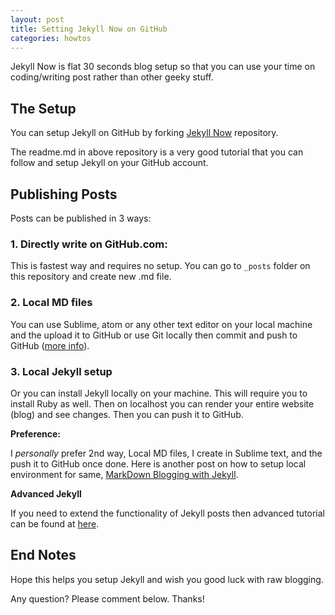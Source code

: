 ```yaml
---
layout: post
title: Setting Jekyll Now on GitHub
categories: howtos
---
```


Jekyll Now is flat 30 seconds blog setup so that you can use your time on coding/writing post rather than other geeky stuff.

## The Setup
You can setup Jekyll on GitHub by forking [Jekyll Now](https://github.com/barryclark/jekyll-now) repository.

The readme.md in above repository is a very good tutorial that you can follow and setup Jekyll on your GitHub account.

## Publishing Posts
Posts can be published in 3 ways:

### 1. Directly write on GitHub.com:
This is fastest way and requires no setup. You can go to `_posts` folder on this repository and create new .md file.

### 2. Local MD files
You can use Sublime, atom or any other text editor on your local machine and the upload it to GitHub or use Git locally then commit and push to GitHub ([more info](https://iyadavvaibhav.github.io/Setting-Git-and-Github-on-Mac)).

### 3. Local Jekyll setup
Or you can install Jekyll locally on your machine. This will require you to install Ruby as well. Then on localhost you can render your entire website (blog) and see changes. Then you can push it to GitHub.

**Preference:**

I *personally* prefer 2nd way, Local MD files, I create in Sublime text, and the push it to GitHub once done. Here is another post on how to setup local environment for same, [MarkDown Blogging with Jekyll](https://iyadavvaibhav.github.io/MarkDown-Blogging-with-Jekyll).

**Advanced Jekyll**

If you need to extend the functionality of Jekyll posts then advanced tutorial can be found at [here](https://www.smashingmagazine.com/2014/08/build-blog-jekyll-github-pages/).

## End Notes
Hope this helps you setup Jekyll and wish you good luck with raw blogging.

Any question? Please comment below. Thanks!